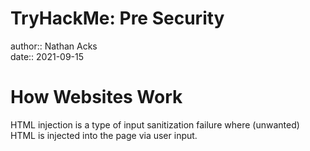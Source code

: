 # TryHackMe: Pre Security

author:: Nathan Acks  
date:: 2021-09-15

# How Websites Work

HTML injection is a type of input sanitization failure where (unwanted) HTML is injected into the page via user input.
